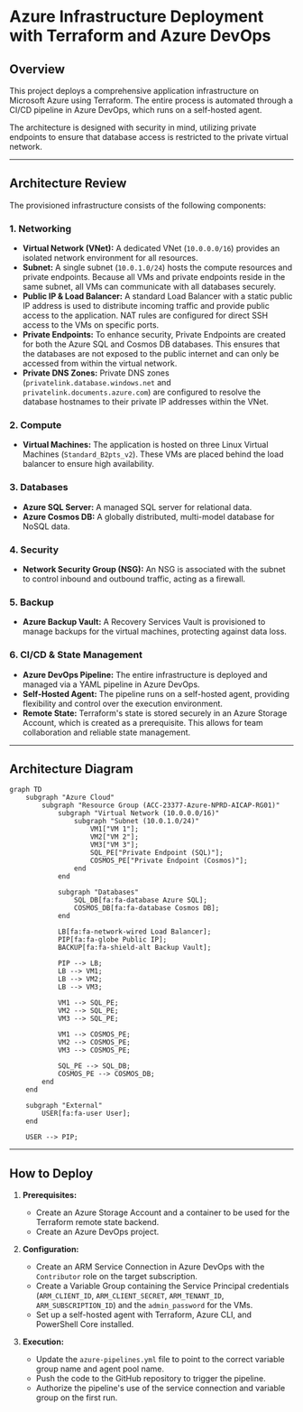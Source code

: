 # Azure Infrastructure Deployment with Terraform and Azure DevOps

## Overview

This project deploys a comprehensive application infrastructure on Microsoft Azure using Terraform. The entire process is automated through a CI/CD pipeline in Azure DevOps, which runs on a self-hosted agent.

The architecture is designed with security in mind, utilizing private endpoints to ensure that database access is restricted to the private virtual network.

---

## Architecture Review

The provisioned infrastructure consists of the following components:

### 1. Networking
- **Virtual Network (VNet):** A dedicated VNet (`10.0.0.0/16`) provides an isolated network environment for all resources.
- **Subnet:** A single subnet (`10.0.1.0/24`) hosts the compute resources and private endpoints. Because all VMs and private endpoints reside in the same subnet, all VMs can communicate with all databases securely.
- **Public IP & Load Balancer:** A standard Load Balancer with a static public IP address is used to distribute incoming traffic and provide public access to the application. NAT rules are configured for direct SSH access to the VMs on specific ports.
- **Private Endpoints:** To enhance security, Private Endpoints are created for both the Azure SQL and Cosmos DB databases. This ensures that the databases are not exposed to the public internet and can only be accessed from within the virtual network.
- **Private DNS Zones:** Private DNS zones (`privatelink.database.windows.net` and `privatelink.documents.azure.com`) are configured to resolve the database hostnames to their private IP addresses within the VNet.

### 2. Compute
- **Virtual Machines:** The application is hosted on three Linux Virtual Machines (`Standard_B2pts_v2`). These VMs are placed behind the load balancer to ensure high availability.

### 3. Databases
- **Azure SQL Server:** A managed SQL server for relational data.
- **Azure Cosmos DB:** A globally distributed, multi-model database for NoSQL data.

### 4. Security
- **Network Security Group (NSG):** An NSG is associated with the subnet to control inbound and outbound traffic, acting as a firewall.

### 5. Backup
- **Azure Backup Vault:** A Recovery Services Vault is provisioned to manage backups for the virtual machines, protecting against data loss.

### 6. CI/CD & State Management
- **Azure DevOps Pipeline:** The entire infrastructure is deployed and managed via a YAML pipeline in Azure DevOps.
- **Self-Hosted Agent:** The pipeline runs on a self-hosted agent, providing flexibility and control over the execution environment.
- **Remote State:** Terraform's state is stored securely in an Azure Storage Account, which is created as a prerequisite. This allows for team collaboration and reliable state management.

---

## Architecture Diagram

```mermaid
graph TD
    subgraph "Azure Cloud"
        subgraph "Resource Group (ACC-23377-Azure-NPRD-AICAP-RG01)"
            subgraph "Virtual Network (10.0.0.0/16)"
                subgraph "Subnet (10.0.1.0/24)"
                    VM1["VM 1"];
                    VM2["VM 2"];
                    VM3["VM 3"];
                    SQL_PE["Private Endpoint (SQL)"];
                    COSMOS_PE["Private Endpoint (Cosmos)"];
                end
            end

            subgraph "Databases"
                SQL_DB[fa:fa-database Azure SQL];
                COSMOS_DB[fa:fa-database Cosmos DB];
            end

            LB[fa:fa-network-wired Load Balancer];
            PIP[fa:fa-globe Public IP];
            BACKUP[fa:fa-shield-alt Backup Vault];

            PIP --> LB;
            LB --> VM1;
            LB --> VM2;
            LB --> VM3;

            VM1 --> SQL_PE;
            VM2 --> SQL_PE;
            VM3 --> SQL_PE;

            VM1 --> COSMOS_PE;
            VM2 --> COSMOS_PE;
            VM3 --> COSMOS_PE;
            
            SQL_PE --> SQL_DB;
            COSMOS_PE --> COSMOS_DB;
        end
    end

    subgraph "External"
        USER[fa:fa-user User];
    end

    USER --> PIP;
```

---

## How to Deploy

1.  **Prerequisites:**
    - Create an Azure Storage Account and a container to be used for the Terraform remote state backend.
    - Create an Azure DevOps project.

2.  **Configuration:**
    - Create an ARM Service Connection in Azure DevOps with the `Contributor` role on the target subscription.
    - Create a Variable Group containing the Service Principal credentials (`ARM_CLIENT_ID`, `ARM_CLIENT_SECRET`, `ARM_TENANT_ID`, `ARM_SUBSCRIPTION_ID`) and the `admin_password` for the VMs.
    - Set up a self-hosted agent with Terraform, Azure CLI, and PowerShell Core installed.

3.  **Execution:**
    - Update the `azure-pipelines.yml` file to point to the correct variable group name and agent pool name.
    - Push the code to the GitHub repository to trigger the pipeline.
    - Authorize the pipeline's use of the service connection and variable group on the first run.